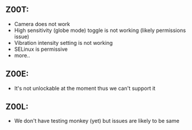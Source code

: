 Z00T:
---
* Camera does not work
* High sensitivity (globe mode) toggle is not working (likely permissions issue)
* Vibration intensity setting is not working
* SELinux is permissive
* more..

Z00E:
---
* It's not unlockable at the moment thus we can't support it

Z00L:
---
* We don't have testing monkey (yet) but issues are likely to be same
